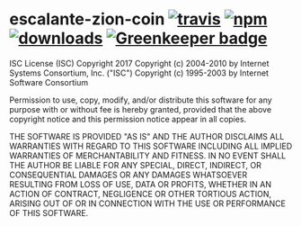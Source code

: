 # escalante-zion-coin [![travis][travis-image]][travis-url] [![npm][npm-image]][npm-url] [![downloads][downloads-image]][downloads-url] [![Greenkeeper badge](https://badges.greenkeeper.io/zion-coin/escalante-zion-coin.svg)](https://greenkeeper.io/)

[travis-image]: https://travis-ci.org/zion-coin/escalante-zion-coin.svg?branch=master
[travis-url]: https://travis-ci.org/zion-coin/escalante-zion-coin
[npm-image]: https://img.shields.io/npm/v/escalante-zion-coin.svg
[npm-url]: https://npmjs.org/package/escalante-zion-coin
[downloads-image]: https://img.shields.io/npm/dm/escalante-zion-coin.svg
[downloads-url]: https://npmjs.org/package/escalante-zion-coin



ISC License (ISC)
Copyright 2017 <Zion Coin>
Copyright (c) 2004-2010 by Internet Systems Consortium, Inc. ("ISC")
Copyright (c) 1995-2003 by Internet Software Consortium


Permission to use, copy, modify, and/or distribute this software for any purpose with or without fee is hereby granted, provided that the above copyright notice and this permission notice appear in all copies.

THE SOFTWARE IS PROVIDED "AS IS" AND THE AUTHOR DISCLAIMS ALL WARRANTIES WITH REGARD TO THIS SOFTWARE INCLUDING ALL IMPLIED WARRANTIES OF MERCHANTABILITY AND FITNESS. IN NO EVENT SHALL THE AUTHOR BE LIABLE FOR ANY SPECIAL, DIRECT, INDIRECT, OR CONSEQUENTIAL DAMAGES OR ANY DAMAGES WHATSOEVER RESULTING FROM LOSS OF USE, DATA OR PROFITS, WHETHER IN AN ACTION OF CONTRACT, NEGLIGENCE OR OTHER TORTIOUS ACTION, ARISING OUT OF OR IN CONNECTION WITH THE USE OR PERFORMANCE OF THIS SOFTWARE.

